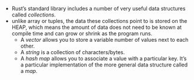 - Rust’s standard library includes a number of very useful data structures called _collections_.
- unlike array or tuples, the data these collections point to is stored on the HEAP, which means the amount of data does not need to be known at compile time and can grow or shrink as the program runs.
	-   A _vector_ allows you to store a variable number of values next to each other.
	-   A _string_ is a collection of characters/bytes.
	-   A _hash map_ allows you to associate a value with a particular key. It’s a particular implementation of the more general data structure called a _map_.
